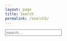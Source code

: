 ```yaml
---
layout: page
title: Search
permalink: /search2/
---
```

<!-- <form action="/howto/search2/" method="get">
  <label for="search-box">Search</label>
  <input type="text" id="search-box" name="query">
  <input type="submit" value="search">
</form> -->
<div id="search-container">
<input type="text" id="search-input" placeholder="search...">
<ul id="results-container"></ul>
</div>

<script src="/howto/js/search.js"></script>

<script>
SimpleJekyllSearch({
  searchInput: document.getElementById('search-input'),
  resultsContainer: document.getElementById('results-container'),
  json: '/howto/search.json'
})
</script>


